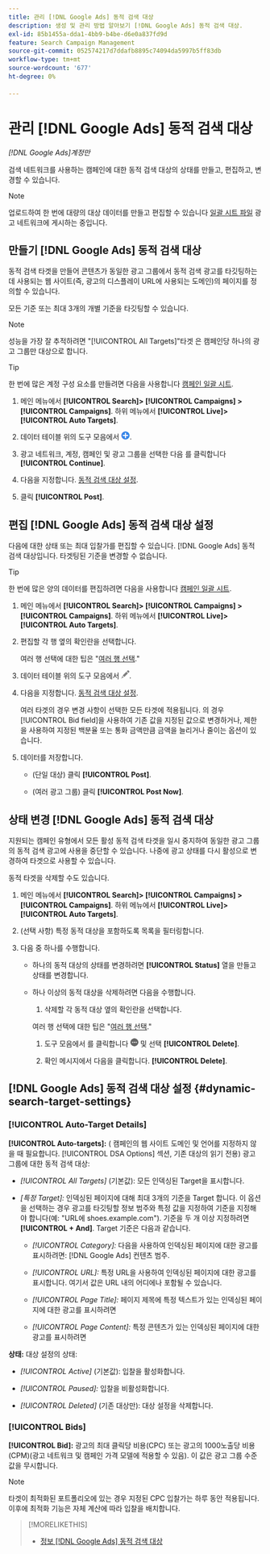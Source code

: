 ```yaml
---
title: 관리 [!DNL Google Ads] 동적 검색 대상
description: 생성 및 관리 방법 알아보기 [!DNL Google Ads] 동적 검색 대상.
exl-id: 85b1455a-dda1-4bb9-b4be-d6e0a837fd9d
feature: Search Campaign Management
source-git-commit: 052574217d7ddafb8895c74094da5997b5ff83db
workflow-type: tm+mt
source-wordcount: '677'
ht-degree: 0%

---
```


# 관리 [!DNL Google Ads] 동적 검색 대상

*[!DNL Google Ads]계정만*

검색 네트워크를 사용하는 캠페인에 대한 동적 검색 대상의 상태를 만들고, 편집하고, 변경할 수 있습니다.

>[!NOTE]
>
>업로드하여 한 번에 대량의 대상 데이터를 만들고 편집할 수 있습니다 [일괄 시트 파일](/help/search-social-commerce/campaign-management/bulksheets/bulksheet-about.md) 광고 네트워크에 게시하는 중입니다.

## 만들기 [!DNL Google Ads] 동적 검색 대상

동적 검색 타겟을 만들어 콘텐츠가 동일한 광고 그룹에서 동적 검색 광고를 타깃팅하는 데 사용되는 웹 사이트(즉, 광고의 디스플레이 URL에 사용되는 도메인)의 페이지를 정의할 수 있습니다.

모든 기준 또는 최대 3개의 개별 기준을 타깃팅할 수 있습니다.

>[!NOTE]
>
>성능을 가장 잘 추적하려면 &quot;[!UICONTROL All Targets]&quot;타겟 은 캠페인당 하나의 광고 그룹만 대상으로 합니다.

>[!TIP]
>
>한 번에 많은 계정 구성 요소를 만들려면 다음을 사용합니다 [캠페인 일괄 시트](/help/search-social-commerce/campaign-management/bulksheets/bulksheet-about.md).

1. 메인 메뉴에서 **[!UICONTROL Search]> [!UICONTROL Campaigns] >[!UICONTROL Campaigns]**. 하위 메뉴에서 **[!UICONTROL Live]>[!UICONTROL Auto Targets]**.

1. 데이터 테이블 위의 도구 모음에서 ![만들기](/help/search-social-commerce/assets/add.png "만들기").

1. 광고 네트워크, 계정, 캠페인 및 광고 그룹을 선택한 다음 를 클릭합니다 **[!UICONTROL Continue]**.

1. 다음을 지정합니다. [동적 검색 대상 설정](#dynamic-search-target-settings).

1. 클릭 **[!UICONTROL Post]**.

## 편집 [!DNL Google Ads] 동적 검색 대상 설정

다음에 대한 상태 또는 최대 입찰가를 편집할 수 있습니다. [!DNL Google Ads] 동적 검색 대상입니다. 타겟팅된 기준을 변경할 수 없습니다.

>[!TIP]
>
>한 번에 많은 양의 데이터를 편집하려면 다음을 사용합니다 [캠페인 일괄 시트](/help/search-social-commerce/campaign-management/bulksheets/bulksheet-about.md).

1. 메인 메뉴에서 **[!UICONTROL Search]> [!UICONTROL Campaigns] >[!UICONTROL Campaigns]**. 하위 메뉴에서 **[!UICONTROL Live]>[!UICONTROL Auto Targets]**.

1. 편집할 각 행 옆의 확인란을 선택합니다.

   여러 행 선택에 대한 팁은 &quot;[여러 행 선택](/help/search-social-commerce/common-tasks/navigation-editing-selection/multiple-rows-select.md).&quot;

1. 데이터 테이블 위의 도구 모음에서 ![편집](/help/search-social-commerce/assets/edit.png "편집").

1. 다음을 지정합니다. [동적 검색 대상 설정](#dynamic-search-target-settings).

   여러 타겟의 경우 변경 사항이 선택한 모든 타겟에 적용됩니다. 의 경우 [!UICONTROL Bid field]을 사용하여 기존 값을 지정된 값으로 변경하거나, 제한을 사용하여 지정된 백분율 또는 통화 금액만큼 금액을 늘리거나 줄이는 옵션이 있습니다.

1. 데이터를 저장합니다.

   * (단일 대상) 클릭 **[!UICONTROL Post]**.

   * (여러 광고 그룹) 클릭 **[!UICONTROL Post Now]**.

## 상태 변경 [!DNL Google Ads] 동적 검색 대상

지원되는 캠페인 유형에서 모든 활성 동적 검색 타겟을 일시 중지하여 동일한 광고 그룹의 동적 검색 광고에 사용을 중단할 수 있습니다. 나중에 광고 상태를 다시 활성으로 변경하여 타겟으로 사용할 수 있습니다.

동적 타겟을 삭제할 수도 있습니다.

1. 메인 메뉴에서 **[!UICONTROL Search]> [!UICONTROL Campaigns] >[!UICONTROL Campaigns]**. 하위 메뉴에서 **[!UICONTROL Live]>[!UICONTROL Auto Targets]**.

1. (선택 사항) 특정 동적 대상을 포함하도록 목록을 필터링합니다.

1. 다음 중 하나를 수행합니다.

   * 하나의 동적 대상의 상태를 변경하려면 **[!UICONTROL Status]** 열을 만들고 상태를 변경합니다.

   * 하나 이상의 동적 대상을 삭제하려면 다음을 수행합니다.

      1. 삭제할 각 동적 대상 옆의 확인란을 선택합니다.

     여러 행 선택에 대한 팁은 &quot;[여러 행 선택](/help/search-social-commerce/common-tasks/navigation-editing-selection/multiple-rows-select.md).&quot;

      1. 도구 모음에서 를 클릭합니다 ![자세히](/help/search-social-commerce/assets/more.png "자세히") 및 선택 **[!UICONTROL Delete]**.

      1. 확인 메시지에서 다음을 클릭합니다. **[!UICONTROL Delete]**.

## [!DNL Google Ads] 동적 검색 대상 설정 {#dynamic-search-target-settings}

### [!UICONTROL Auto-Target Details]

**[!UICONTROL Auto-targets]:** ( 캠페인의 웹 사이트 도메인 및 언어를 지정하지 않을 때 필요합니다. [!UICONTROL DSA Options] 섹션, 기존 대상의 읽기 전용) 광고 그룹에 대한 동적 검색 대상:

* *[!UICONTROL All Targets]* (기본값): 모든 인덱싱된 Target을 표시합니다.

* *\[특정 Target\]:* 인덱싱된 페이지에 대해 최대 3개의 기준을 Target 합니다. 이 옵션을 선택하는 경우 광고를 타깃팅할 정보 범주와 특정 값을 지정하여 기준을 지정해야 합니다(예: &quot;URL에 shoes.example.com&quot;). 기준을 두 개 이상 지정하려면 **[!UICONTROL + And]**. Target 기준은 다음과 같습니다.

   * *[!UICONTROL Category]:* 다음을 사용하여 인덱싱된 페이지에 대한 광고를 표시하려면: [!DNL Google Ads] 컨텐츠 범주.

   * *[!UICONTROL URL]:* 특정 URL을 사용하여 인덱싱된 페이지에 대한 광고를 표시합니다. 여기서 값은 URL 내의 어디에나 포함될 수 있습니다.

   * *[!UICONTROL Page Title]:* 페이지 제목에 특정 텍스트가 있는 인덱싱된 페이지에 대한 광고를 표시하려면

   * *[!UICONTROL Page Content]:* 특정 콘텐츠가 있는 인덱싱된 페이지에 대한 광고를 표시하려면

**상태:** 대상 설정의 상태:

* *[!UICONTROL Active]* (기본값): 입찰을 활성화합니다.

* *[!UICONTROL Paused]:* 입찰을 비활성화합니다.

* *[!UICONTROL Deleted]* (기존 대상만): 대상 설정을 삭제합니다.

### [!UICONTROL Bids]

**[!UICONTROL Bid]:** 광고의 최대 클릭당 비용(CPC) 또는 광고의 1000노출당 비용(CPM)(광고 네트워크 및 캠페인 가격 모델에 적용할 수 있음). 이 값은 광고 그룹 수준 값을 무시합니다.

>[!NOTE]
>
>타겟이 최적화된 포트폴리오에 있는 경우 지정된 CPC 입찰가는 하루 동안 적용됩니다. 이후에 최적화 기능은 자체 계산에 따라 입찰을 배치합니다.

>[!MORELIKETHIS]
>
>* [정보 [!DNL Google Ads] 동적 검색 대상](dynamic-search-target-about.md)
